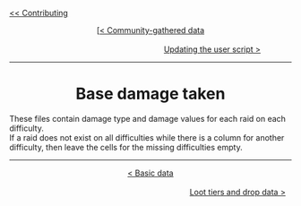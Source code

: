 <div align="left">
  
  [<< Contributing](/CONTRIBUTING.md)
  
</div>

<div align="center">
  
  [[< Community-gathered data](community-gathered-data.md)
  $~~~~~~~~~~~~~~~~~~~~~~~~~~~~~~~~~~~~~~~~~~~~~~~~~~~~~~~~~~~~~~~~~~~~~~~~~~~~~~~~~~~~~~~~~~~~~~~~~~~~~~~~~~~~~~~~~~~~~~~~~~~~~~~~~~~~~~~~~~~~~~~~~~~~~~~~~~~~~~~~~~~~~~~~~~~~~~~~~~~~~~~$
  [Updating the user script >](updating-user-script.md)
  
</div>

<hr>

<div align="center">

# Base damage taken

</div>

These files contain damage type and damage values for each raid on each difficulty. <br>
If a raid does not exist on all difficulties while there is a column for another difficulty, then leave the cells for the missing difficulties empty.

<hr>

<div align="center">
  
  [< Basic data](basic-data-folder.md) $~~~~~~~~~~~~~~~~~~~~~~~~~~~~~~~~~~~~~~~~~~~~~~~~~~~~~~~~~~~~~~~~~~~~~~~~~~~~~~~~~~~~~~~~~~~~~~~~~~~~~~~~~~~~~~~~~~~~~~~~~~~~~~~~~~~~~~~~~~~~~~~~~~~~~~~~~~~~~~~~~~~~~~~~~~~~~~~~~~~~~~~~~~~~~~~~~~~~~~~~~~~~~~$
  [Loot tiers and drop data >](loot-tiers-folder.md)
  
</div>
